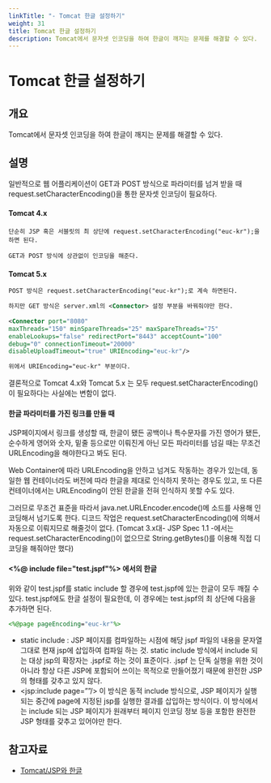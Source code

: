 ```yaml
---
linkTitle: "- Tomcat 한글 설정하기"
weight: 31
title: Tomcat 한글 설정하기
description: Tomcat에서 문자셋 인코딩을 하여 한글이 깨지는 문제를 해결할 수 있다.
---
```

# Tomcat 한글 설정하기

## 개요

Tomcat에서 문자셋 인코딩을 하여 한글이 깨지는 문제를 해결할 수 있다.

## 설명

일반적으로 웹 어플리케이션이 GET과 POST 방식으로 파라미터를 넘겨 받을 때 request.setCharacterEncoding()을 통한 문자셋 인코딩이 필요하다.

#### Tomcat 4.x

```
단순히 JSP 혹은 서블릿의 최 상단에 request.setCharacterEncoding("euc-kr");을 하면 된다. 

GET과 POST 방식에 상관없이 인코딩을 해준다. 
```

#### Tomcat 5.x

```xml
POST 방식은 request.setCharacterEncoding("euc-kr");로 계속 하면된다. 
 
하지만 GET 방식은 server.xml의 <Connector> 설정 부분을 바꿔줘야만 한다. 
 
<Connector port="8080" 
maxThreads="150" minSpareThreads="25" maxSpareThreads="75" 
enableLookups="false" redirectPort="8443" acceptCount="100" 
debug="0" connectionTimeout="20000" 
disableUploadTimeout="true" URIEncoding="euc-kr"/> 
 
위에서 URIEncoding="euc-kr" 부분이다.
```

결론적으로 Tomcat 4.x와 Tomcat 5.x 는 모두 request.setCharacterEncoding()이 필요하다는 사실에는 변함이 없다.

#### 한글 파라미터를 가진 링크를 만들 때

JSP페이지에서 링크를 생성할 때, 한글이 됐든 공백이나 특수문자를 가진 영어가 됐든, 순수하게 영어와 숫자, 밑줄 등으로만 이뤄진게 아닌 모든 파라미터를 넘길 때는 무조건 URLEncoding을 해야한다고 봐도 된다.

Web Container에 따라 URLEncoding을 안하고 넘겨도 작동하는 경우가 있는데, 동일한 웹 컨테이너라도 버전에 따라 한글을 제대로 인식하지 못하는 경우도 있고, 또 다른 컨테이너에서는 URLEncoding이 안된 한글을 전혀 인식하지 못할 수도 있다.

그러므로 무조건 표준을 따라서 java.net.URLEncoder.encode()메 소드를 사용해 인코딩해서 넘기도록 한다. 디코드 작업은 request.setCharacterEncoding()에 의해서 자동으로 이뤄지므로 해줄것이 없다. (Tomcat 3.x대- JSP Spec 1.1 -에서는 request.setCharacterEncoding()이 없으므로 String.getBytes()를 이용해 직접 디코딩을 해줘야만 했다)

#### <%@ include file="test.jspf"%> 에서의 한글 

위와 같이 test.jspf를 static include 할 경우에 test.jspf에 있는 한글이 모두 깨질 수 있다. test.jspf에도 한글 설정이 필요한데, 이 경우에는 test.jspf의 최 상단에 다음을 추가하면 된다.

```jsp
<%@page pageEncoding="euc-kr"%>
```

- static include : JSP 페이지를 컴파일하는 시점에 해당 jspf 파일의 내용을 문자열 그대로 현재 jsp에 삽입하여 컴파일 하는 것. static include 방식에서 include 되는 대상 jsp의 확장자는 .jspf로 하는 것이 표준이다. .jspf 는 단독 실행을 위한 것이 아니라 항상 다른 JSP에 포함되어 쓰이는 목적으로 만들어졌기 때문에 완전한 JSP의 형태를 갖추고 있지 않다. 
- \<jsp:include page=””/> 이 방식은 동적 include 방식으로, JSP 페이지가 실행되는 중간에 page에 지정된 jsp를 실행한 결과를 삽입하는 방식이다. 이 방식에서는 include 되는 JSP 페이지가 원래부터 페이지 인코딩 정보 등을 포함한 완전한 JSP 형태를 갖추고 있어야만 한다.

## 참고자료

- [Tomcat/JSP와 한글](https://okky.kr/articles/57865)